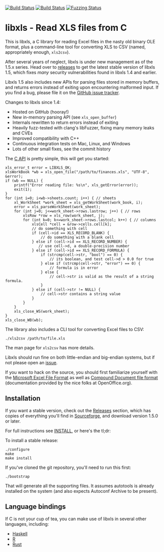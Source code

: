 [![Build Status](https://travis-ci.org/libxls/libxls.svg?branch=master)](https://travis-ci.org/libxls/libxls)
[![Build Status](https://ci.appveyor.com/api/projects/status/3nx26kfmy2y0efsi?svg=true)](https://ci.appveyor.com/project/evanmiller/libxls-252ki)
[![Fuzzing Status](https://oss-fuzz-build-logs.storage.googleapis.com/badges/libxls.svg)](https://bugs.chromium.org/p/oss-fuzz/issues/list?sort=-opened&can=1&q=proj:libxls)

libxls - Read XLS files from C
==

This is libxls, a C library for reading Excel files in the nasty old binary OLE
format, plus a command-line tool for converting XLS to CSV (named, appropriately
enough, `xls2csv`).

After several years of neglect, libxls is under new management as of the 1.5.x
series. Head over to [releases](https://github.com/libxls/libxls/releases) to
get the latest stable version of libxls 1.5, which fixes *many* security
vulnerabilities found in libxls 1.4 and earlier.

Libxls 1.5 also includes new APIs for parsing files stored in memory buffers,
and returns errors instead of exiting upon encountering malformed input. If you
find a bug, please file it on the [GitHub issue tracker](https://github.com/libxls/libxls/issues).

Changes to libxls since 1.4:

* Hosted on GitHub (hooray!)
* New in-memory parsing API (see `xls_open_buffer`)
* Internals rewritten to return errors instead of exiting
* Heavily fuzz-tested with clang's libFuzzer, fixing many memory leaks and CVEs
* Improved compatibility with C++
* Continuous integration tests on Mac, Linux, and Windows
* Lots of other small fixes, see the commit history

The [C API](include/xls.h) is pretty simple, this will get you started:

```{C}
xls_error_t error = LIBXLS_OK;
xlsWorkBook *wb = xls_open_file("/path/to/finances.xls", "UTF-8", &error);
if (wb == NULL) {
    printf("Error reading file: %s\n", xls_getError(error));
    exit(1);
}
for (int i=0; i<wb->sheets.count; i++) { // sheets
    xl_WorkSheet *work_sheet = xls_getWorkSheet(work_book, i);
    error = xls_parseWorkSheet(work_sheet);
    for (int j=0; j<=work_sheet->rows.lastrow; j++) { // rows
        xlsRow *row = xls_row(work_sheet, j);
        for (int k=0; k<=work_sheet->rows.lastcol; k++) { // columns
            xlsCell *cell = &row->cells.cell[k];
            // do something with cell
            if (cell->id == XLS_RECORD_BLANK) {
                // do something with a blank cell
            } else if (cell->id == XLS_RECORD_NUMBER) {
               // use cell->d, a double-precision number
            } else if (cell->id == XLS_RECORD_FORMULA) {
                if (strcmp(cell->str, "bool") == 0) {
                    // its boolean, and test cell->d > 0.0 for true
                } else if (strcmp(cell->str, "error") == 0) {
                    // formula is in error
                } else {
                    // cell->str is valid as the result of a string formula.
                }
            } else if (cell->str != NULL) {
                // cell->str contains a string value
            }
        }
    }
    xls_close_WS(work_sheet);
}
xls_close_WB(wb);
```

The library also includes a CLI tool for converting Excel files to CSV:

    ./xls2csv /path/to/file.xls

The man page for `xls2csv` has more details.

Libxls should run fine on both little-endian and big-endian systems, but if not
please open an [issue](https://github.com/libxls/libxls/issues/new).

If you want to hack on the source, you should first familiarize yourself with
the [Microsoft Excel File Format](http://sc.openoffice.org/excelfileformat.pdf)
as well as [Compound Document file
format](http://sc.openoffice.org/compdocfileformat.pdf) (documentation provided
by the nice folks at OpenOffice.org).

Installation
---

If you want a stable version, check out the
[Releases](https://github.com/libxls/libxls/releases) section, which has copies of everything
you'll find in [Sourceforge](https://sourceforge.net/projects/libxls/files/),
and download version 1.5.0 or later.

For full instructions see [INSTALL](INSTALL), or here's the tl;dr:

To install a stable release:

```
./configure
make
make install
```

If you've cloned the git repository, you'll need to run this first:

```
./bootstrap
```

That will generate all the supporting files. It assumes autotools is already
installed on the system (and also expects Autoconf Archive to be present).

Language bindings
---

If C is not your cup of tea, you can make use of libxls in several other languages, including:

* [Haskell](https://hackage.haskell.org/package/xls)
* [R](https://readxl.tidyverse.org)
* [Rust](https://github.com/evanmiller/rust-xls)
